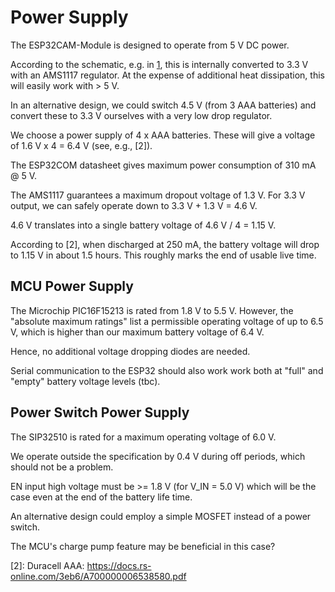 # Power Supply

The ESP32CAM-Module is designed to operate from 5 V DC power.

According to the schematic, e.g. in [1], this is internally converted to
3.3 V with an AMS1117 regulator. At the expense of additional heat
dissipation, this will easily work with > 5 V.

In an alternative design, we could switch 4.5 V (from 3 AAA batteries) and
convert these to 3.3 V ourselves with a very low drop regulator.

We choose a power supply of 4 x AAA batteries. These will give a voltage of
1.6 V x 4 = 6.4 V (see, e.g., [2]).

The ESP32COM datasheet gives maximum power consumption of 310 mA  @ 5 V.

The AMS1117 guarantees a maximum dropout voltage of 1.3 V. For 3.3 V output,
we can safely operate down to 3.3 V + 1.3 V = 4.6 V.

4.6 V translates into a single battery voltage of 4.6 V / 4 = 1.15 V.

According to [2], when discharged at 250 mA, the battery voltage will drop to
1.15 V in about 1.5 hours. This roughly marks the end of usable live time.


## MCU Power Supply

The Microchip PIC16F15213 is rated from 1.8 V to 5.5 V. However, the
"absolute maximum ratings" list a permissible operating voltage of up to
6.5 V, which is higher than our maximum battery voltage of 6.4 V.

Hence, no additional voltage dropping diodes are needed.

Serial communication to the ESP32 should also work work both at "full" and
"empty" battery voltage levels (tbc).


## Power Switch Power Supply

The SIP32510 is rated for a maximum operating voltage of 6.0 V.

We operate outside the specification by 0.4 V during off periods, which should
not be a problem.

EN input high voltage must be >= 1.8 V (for V_IN = 5.0 V) which will be the
case even at the end of the battery life time.

An alternative design could employ a simple MOSFET instead of a power switch.

The MCU's charge pump feature may be beneficial in this case?


 

[1]: https://github.com/SeeedDocument/forum_doc/blob/master/reg/ESP32_CAM_V1.6.pdf

[2]: Duracell AAA: https://docs.rs-online.com/3eb6/A700000006538580.pdf
